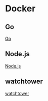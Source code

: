 # Docker

## Go

[Go](./src/go/README.md)

## Node.js

[Node.js](./src/node/README.md)

## watchtower

[watchtower](./src/watchtower/README.md)
